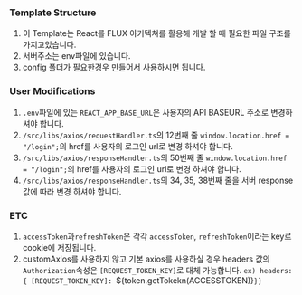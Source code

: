### Template Structure

1. 이 Template는 React를 FLUX 아키텍쳐를 활용해 개발 할 때 필요한 파일 구조를 가지고있습니다.
2. 서버주소는 env파일에 있습니다.
3. config 폴더가 필요한경우 만들어서 사용하시면 됩니다.

### User Modifications

1. `.env`파일에 있는 `REACT_APP_BASE_URL`은 사용자의 API BASEURL 주소로 변경하셔야 합니다.
2. `/src/libs/axios/requestHandler.ts`의 12번째 줄 `window.location.href = "/login";`의 href를 사용자의 로그인 url로 변경 하셔야 합니다.
3. `/src/libs/axios/responseHandler.ts`의 50번째 줄 `window.location.href = "/login";`의 href를 사용자의 로그인 url로 변경 하셔야 합니다.
4. `/src/libs/axios/responseHandler.ts`의 34, 35, 38번째 줄을 서버 response값에 따라 변경 하셔야 합니다.

### ETC

1. `accessToken`과`refreshToken`은 각각 `accessToken`, `refreshToken`이라는 key로 cookie에 저장됩니다.
2. customAxios를 사용하지 않고 기본 axios를 사용하실 경우 headers 값의 `Authorization`속성은 `[REQUEST_TOKEN_KEY]`로 대체 가능합니다.
   `ex) headers: { [REQUEST_TOKEN_KEY]: `${token.getTokekn(ACCESSTOKEN)}`}}`

